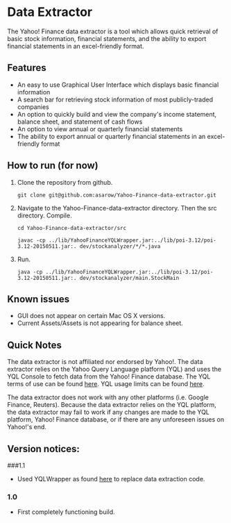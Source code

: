 # Data Extractor
The Yahoo! Finance data extractor is a tool which allows quick retrieval of basic stock information, financial statements, and the ability to export financial statements in an excel-friendly format.

## Features
* An easy to use Graphical User Interface which displays basic financial information
* A search bar for retrieving stock information of most publicly-traded companies
* An option to quickly build and view the company's income statement, balance sheet, and statement of cash flows
* An option to view annual or quarterly financial statements
* The ability to export annual or quarterly financial statements in an excel-friendly format

## How to run (for now)
1.  Clone the repository from github.  

    `git clone git@github.com:asarow/Yahoo-Finance-data-extractor.git`

2.  Navigate to the Yahoo-Finance-data-extractor directory. Then the src directory. Compile.  

    `cd Yahoo-Finance-data-extractor/src`  

    `javac -cp ../lib/YahooFinanceYQLWrapper.jar:../lib/poi-3.12/poi-3.12-20150511.jar:. dev/stockanalyzer/*/*.java`  


3.  Run.  

    `java -cp ../lib/YahooFinanceYQLWrapper.jar:../lib/poi-3.12/poi-3.12-20150511.jar:. dev/stockanalyzer/main.StockMain`  

## Known issues
- GUI does not appear on certain Mac OS X versions.
- Current Assets/Assets is not appearing for balance sheet.

## Quick Notes
The data extractor is not affiliated nor endorsed by Yahoo!. The data extractor relies on the Yahoo Query Language platform (YQL) and uses the YQL Console to fetch data from the Yahoo! Finance database. The YQL terms of use can be found [here](https://policies.yahoo.com/us/en/yahoo/terms/product-atos/yql/index.htm). YQL usage limits can be found [here](https://developer.yahoo.com/yql/guide/usage_info_limits.html).

The data extractor does not work with any other platforms (i.e. Google Finance, Reuters). Because the data extractor relies on the YQL platform, the data extractor may fail to work if any changes are made to the YQL platform, Yahoo! Finance database, or if there are any unforeseen issues on Yahoo!'s end. 

## Version notices:

###1.1
- Used YQLWrapper as found [here](https://github.com/asarow/Yahoo-Query-Language-Wrapper) to replace data extraction code.

### 1.0
- First completely functioning build. 




